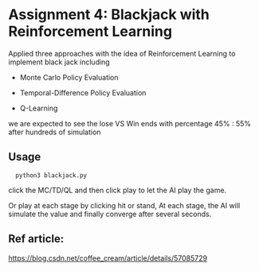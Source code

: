 Assignment 4: Blackjack with Reinforcement Learning
===================================================

Applied three approaches with the idea of Reinforcement Learning to implement black jack
including 
- Monte Carlo Policy Evaluation 

- Temporal-Difference Policy Evaluation

- Q-Learning

we are expected to see the lose VS Win ends with percentage 45% : 55% after hundreds of simulation 


## Usage

```
  python3 blackjack.py
```
click the MC/TD/QL and then click play to let the AI play the game.

Or play at each stage by clicking hit or stand,
At each stage, the AI will simulate the value and finally converge after several seconds.


## Ref article:
https://blog.csdn.net/coffee_cream/article/details/57085729
